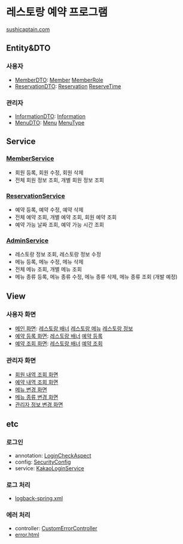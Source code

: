 <h1>레스토랑 예약 프로그램</h1>
<a href="sushicaptain.com">sushicaptain.com</a>

<h2>Entity&DTO</h2>
<h3>사용자</h3>
<ul>
    <li>
        <a href="">MemberDTO</a>:
        <a href="">Member</a>
        <a href="">MemberRole</a>
    </li>
    <li>
        <a href="">ReservationDTO</a>:
        <a href="">Reservation</a>
        <a href="">ReserveTime</a>
    </li>
</ul>
<h3>관리자</h3>
<ul>
    <li>
        <a href="">InformationDTO</a>:
        <a href="">Information</a>
    </li>
    <li>
        <a href="">MenuDTO</a>:
        <a href="">Menu</a>
        <a href="">MenuType</a>
    </li>
</ul>

<h2>Service</h2>
<h3><a href="">MemberService</a></h3>
<ul>
    <li>회원 등록, 회원 수정, 회원 삭제</li>
    <li>전체 회원 정보 조회, 개별 회원 정보 조회</li>
</ul>
<h3><a href="">ReservationService</a></h3>
<ul>
    <li>예약 등록, 예약 수정, 예약 삭제</li>
    <li>전체 예약 조회, 개별 예약 조회, 회원 예약 조회</li>
    <li>예약 가능 날짜 조회, 예약 가능 시간 조회</li>
</ul>
<h3><a href="">AdminService</a></h3>
<ul>
    <li>레스토랑 정보 조회, 레스토랑 정보 수정</li>
    <li>메뉴 등록, 메뉴 수정, 메뉴 삭제</li>
    <li>전체 메뉴 조회, 개별 메뉴 조회</li>
    <li>메뉴 종류 등록, 메뉴 종류 수정, 메뉴 종류 삭제, 메뉴 종류 조회 (개발 예정)</li>
</ul>

<h2>View</h2>
<h3>사용자 화면</h3>
<ul>
    <li>
        <a href="">메인 화면</a>:
        <a href="">레스토랑 배너</a>
        <a href="">레스토랑 메뉴</a>
        <a href="">레스토랑 정보</a>
    </li>
    <li>
        <a href="">예약 등록 화면</a>:
        <a href="">레스토랑 배너</a>
        <a href="">예약 등록</a>
    </li>
    <li>
        <a href="">예약 조회 화면</a>:
        <a href="">레스토랑 배너</a>
        <a href="">예약 조회</a>
    </li>
</ul>


<h3>관리자 화면</h3>
<ul>
    <li><a href="">회원 내역 조회 화면</a></li>
    <li><a href="">예약 내역 조회 화면</a></li>
    <li><a href="">메뉴 변경 화면</a></li>
    <li><a href="">메뉴 종류 변경 화면</a></li>
    <li><a href="">관리자 정보 변경 화면</a></li>
</ul>

<h2>etc</h2>
    <h3>로그인</h3>
    <ul>
        <li>annotation: <a href="">LoginCheckAspect</a></li>
        <li>config: <a href="">SecurityConfig</a></li>
        <li>service: <a href="">KakaoLoginService</a></li>
    </ul>
    <h3>로그 처리</h3>
    <ul>
        <li><a href="">logback-spring.xml</a></li>
    </ul>
    <h3>에러 처리</h3>
    <ul>
        <li>controller: <a href="">CustomErrorController</a></li>
        <li><a href="">error.html</a></li>
    </ul>
        
